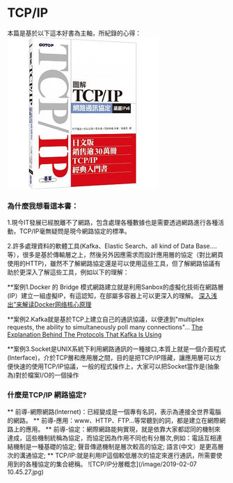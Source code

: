 # TCP/IP
本篇是基於以下這本好書為主軸，所紀錄的心得：
![TCP/IP Book](/image/tcp_ip_book.jpeg)


### 為什麼我想看這本書：
1.現今IT發展已經脫離不了網路，包含處理各種數據也是需要透過網路進行各種活動，TCP/IP毫無疑問是現今網路協定的標準。

2.許多處理資料的軟體工具(Kafka、Elastic Search、all kind of Data Base....等），很多是基於傳輸層之上，然後另外因應需求而設計應用層的協定（對比網頁使用的HTTP)，雖然不了解網路協定還是可以使用這些工具，但了解網路協議有助於更深入了解這些工具，例如以下的理解：


  **案例1.Docker 的 Bridge 模式網路建立就是利用Sanbox的虛擬化技術在網路層(IP）建立一組虛擬IP，有這認知，在部屬多容器上可以更深入的理解。
[深入浅出”来解读Docker网络核心原理](http://blog.51cto.com/ganbing/2087598)
    
  **案例2.Kafka就是基於TCP上建立自己的通訊協議，以便達到"multiplex requests, the ability to simultaneously poll many connections"...
[The Explanation Behind The Protocols That Kafka Is Using](https://streamdata.io/blog/explanation-behind-protocols-that-kafka-is-using/)
  
  **案例3.Socket是UNIX系統下利用網路通訊的一種接口,本質上就是一個介面程式(Interface)，介於TCP層和應用層之間，目的是把TCP/IP隱藏，讓應用層可以方便快速的使用TCP/IP協議，一般的程式操作上，大家可以把Socket當作是(抽象為)對於檔案I/O的一個操作
  
  
### 什麼是TCP/IP 網路協定?
** 前導-網際網路(Internet)：已經變成是一個專有名詞，表示為連接全世界電腦的網路。
** 前導-應用：www、HTTP、FTP...等常聽到的詞，都是建立在網際網路上的應用。
** 前導-協定：網際網路能夠實現，就是依靠大家都認同的機制來達成，這些機制統稱為協定，而協定因為作用不同也有分層次,例如：電話互相連結機制是一種基礎的協定; 聲音傳遞機制是層次較高的協定; 語言(中文）是更高層次的溝通協定;
** TCP/IP:就是利用IP這個較低層次的協定來進行通訊，所需要使用到的各種協定的集合總稱。
![TCP/IP分層概念](/image/2019-02-07 10.45.27.jpg)
